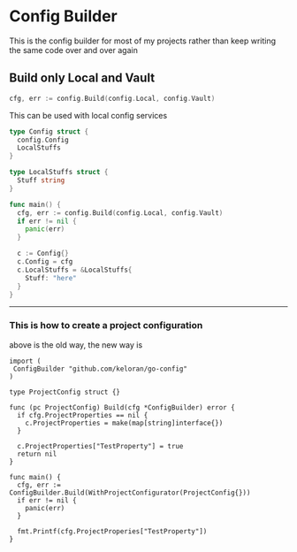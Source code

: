 # Config Builder
This is the config builder for most of my projects
rather than keep writing the same code over and over again

## Build only Local and Vault
```go
cfg, err := config.Build(config.Local, config.Vault)
```

This can be used with local config services
```go
type Config struct {
  config.Config
  LocalStuffs
}

type LocalStuffs struct {
  Stuff string
}

func main() {
  cfg, err := config.Build(config.Local, config.Vault)
  if err != nil {
    panic(err)
  }

  c := Config{}
  c.Config = cfg
  c.LocalStuffs = &LocalStuffs{
    Stuff: "here"
  }
}
```

---
### This is how to create a project configuration

above is the old way, the new way is

```
import (
 ConfigBuilder "github.com/keloran/go-config"
)

type ProjectConfig struct {}

func (pc ProjectConfig) Build(cfg *ConfigBuilder) error {
  if cfg.ProjectProperties == nil {
    c.ProjectProperties = make(map[string]interface{})
  }

  c.ProjectProperties["TestProperty"] = true
  return nil
}

func main() {
  cfg, err := ConfigBuilder.Build(WithProjectConfigurator(ProjectConfig{}))
  if err != nil {
    panic(err)
  }

  fmt.Printf(cfg.ProjectProperies["TestProperty"])
}
```
